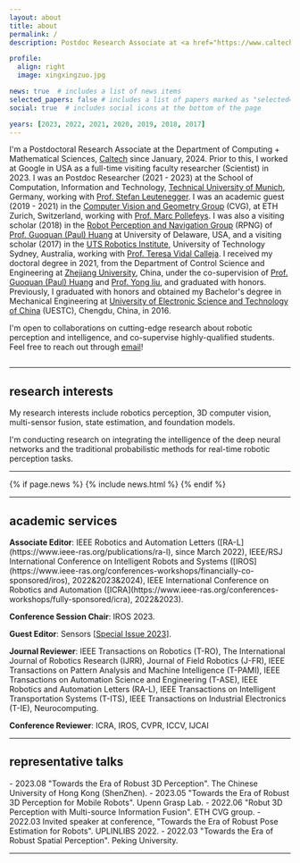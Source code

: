 ```yaml
---
layout: about
title: about
permalink: /
description: Postdoc Research Associate at <a href="https://www.caltech.edu/"> Caltech</a>.

profile:
  align: right
  image: xingxingzuo.jpg

news: true  # includes a list of news items
selected_papers: false # includes a list of papers marked as "selected={true}"
social: true  # includes social icons at the bottom of the page

years: [2023, 2022, 2021, 2020, 2019, 2018, 2017]
---
```


I'm a Postdoctoral Research Associate at the Department of Computing + Mathematical Sciences, <a href="https://www.cms.caltech.edu/"> Caltech</a> since January, 2024. Prior to this, I worked at Google in USA as a full-time visiting faculty researcher (Scientist) in 2023. I was an Postdoc Researcher (2021 - 2023) at  the School of Computation, Information and Technology, <a href="https://www.tum.de/en">Technical University of Munich</a>, Germany, working with [Prof. Stefan Leutenegger](https://www.professoren.tum.de/en/leutenegger-stefan).  I was an academic guest (2019 - 2021) in the [Computer Vision and Geometry Group](https://cvg.ethz.ch/) (CVG), at ETH  Zurich, Switzerland, working with [Prof. Marc Pollefeys](http://people.inf.ethz.ch/pomarc/). I was also a visiting scholar (2018) in the [Robot Perception and Navigation Group](http://sites.udel.edu/robot) (RPNG) of [Prof. Guoquan (Paul) Huang](https://udel.edu/~ghuang/) at University of Delaware, USA, and a visiting scholar (2017) in the [UTS Robotics Institute](https://www.uts.edu.au/research/robotics-institute), University of Technology Sydney, Australia, working with [Prof. Teresa Vidal Calleja](https://profiles.uts.edu.au/Teresa.VidalCalleja). I received my doctoral degree in 2021, from the Department of Control Science and Engineering at [Zhejiang University](https://www.zju.edu.cn/english/), China, under the co-supervision of [Prof. Guoquan (Paul) Huang](https://udel.edu/~ghuang/) and [Prof. Yong liu](https://april.zju.edu.cn/team/dr-yong-liu/),  and graduated with honors. Previously, I graduated with honors and obtained my Bachelor's degree in Mechanical Engineering at [University of Electronic Science and Technology of China](https://en.uestc.edu.cn/) (UESTC), Chengdu, China, in 2016.

I'm open to collaborations on cutting-edge research about robotic perception and intelligence, and co-supervise highly-qualified students. Feel free to reach out through [email](mailto:zuox@caltech.edu)!

<div class="row  align-items-center">
    <div class="col-sm mt-3 mt-md-0">
        <img class="img-fluid " src="{{ '/assets/img/affiliations/compound.png' | relative_url }}" alt="" title="example image"/>
    </div>
</div>

---

<h2>research interests</h2>
My research interests include robotics perception, 3D computer vision,  multi-sensor fusion, state estimation, and foundation models.  

I'm conducting research on integrating the intelligence of the deep neural networks and the traditional probabilistic methods for real-time robotic perception tasks.

---

<div class="news">

  {% if page.news %}
    {% include news.html %}
  {% endif %}

</div>

---

<h2>academic services</h2>
<b>Associate Editor</b>: IEEE Robotics and Automation Letters ([RA-L](https://www.ieee-ras.org/publications/ra-l), since March 2022), IEEE/RSJ International Conference on Intelligent Robots and Systems ([IROS](https://www.ieee-ras.org/conferences-workshops/financially-co-sponsored/iros), 2022&2023&2024), IEEE International Conference on Robotics and Automation ([ICRA](https://www.ieee-ras.org/conferences-workshops/fully-sponsored/icra), 2022&2023).

<b>Conference Session Chair</b>: IROS 2023.

<b>Guest Editor</b>: Sensors [[Special Issue 2023](https://www.mdpi.com/journal/sensors/special_issues/efficient_embedded_sensing)].

<b>Journal Reviewer</b>: IEEE Transactions on Robotics (T-RO), The International Journal of
Robotics Research (IJRR), Journal of Field Robotics (J-FR), IEEE Transactions on Pattern Analysis and Machine Intelligence (T-PAMI), IEEE Transactions on Automation Science and Engineering (T-ASE), IEEE Robotics and Automation Letters (RA-L), IEEE Transactions on Intelligent Transportation Systems (T-ITS), IEEE Transactions on Industrial Electronics (T-IE), Neurocomputing.

<b>Conference Reviewer</b>: ICRA, IROS, CVPR, ICCV, IJCAI

---

<h2>representative talks</h2>
- 2023.08 "Towards the Era of Robust 3D Perception". The Chinese University of Hong Kong (ShenZhen).
- 2023.05 "Towards the Era of Robust 3D Perception for Mobile Robots". Upenn Grasp Lab.
- 2022.06 "Robut 3D Perception with Multi-source Information Fusion". ETH CVG group.
- 2022.03 Invited speaker at conference, "Towards the Era of Robust Pose Estimation for Robots". UPLINLIBS 2022.
- 2022.03 "Towards the Era of Robust Spatial Perception". Peking University.




---
